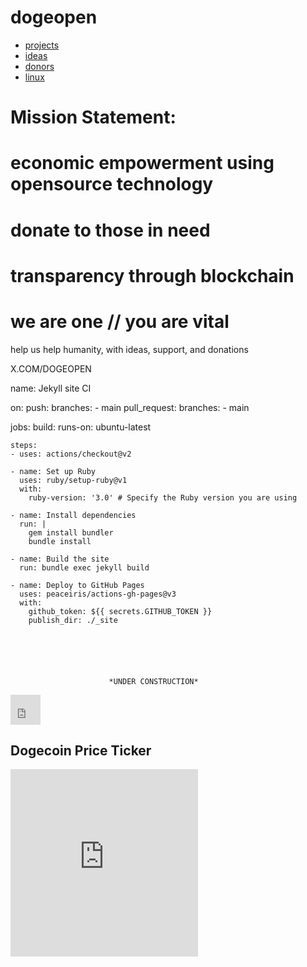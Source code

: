 # dogeopen

* [projects](projects.md)
* [ideas](ideas.md)
* [donors](donors.md)
* [linux](linux.md) 




# Mission Statement: 
# economic empowerment using opensource technology 

# donate to those in need

# transparency through blockchain

# we are one // you are vital 


help us help humanity, with ideas, support, and donations

X.COM/DOGEOPEN

name: Jekyll site CI

on:
  push:
    branches:
      - main
  pull_request:
    branches:
      - main

jobs:
  build:
    runs-on: ubuntu-latest

    steps:
    - uses: actions/checkout@v2

    - name: Set up Ruby
      uses: ruby/setup-ruby@v1
      with:
        ruby-version: '3.0' # Specify the Ruby version you are using

    - name: Install dependencies
      run: |
        gem install bundler
        bundle install

    - name: Build the site
      run: bundle exec jekyll build

    - name: Deploy to GitHub Pages
      uses: peaceiris/actions-gh-pages@v3
      with:
        github_token: ${{ secrets.GITHUB_TOKEN }}
        publish_dir: ./_site






                          *UNDER CONSTRUCTION*

<iframe src="https://global-mind.org/gcpdot/gcp.html" height="48" width="48" scrolling="no" marginwidth="0" marginheight="0" frameborder="0" ></iframe>

<canvas id="gcpChart" style="position: absolute; z-index: 1001; background-color: rgba(0, 0, 0, 0); top: 20px; left: 0px;" width="300" height="140"></canvas>
## Dogecoin Price Ticker

<iframe src="https://widgets.coingecko.com/coingecko-coin-price-chart-widget?coin_id=dogecoin&currency=usd" width="300" height="300" frameborder="0" style="border:0; margin:0; padding:0;" allowfullscreen></iframe>




